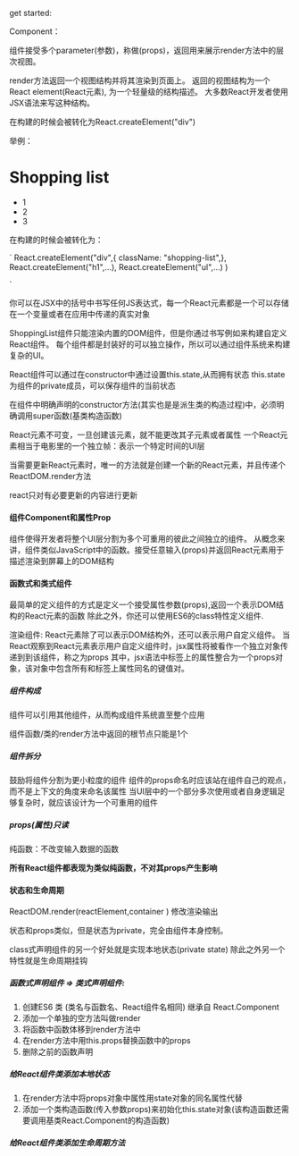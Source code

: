 get started:

Component：

组件接受多个parameter(参数)，称做(props)，返回用来展示render方法中的层次视图。

render方法返回一个视图结构并将其渲染到页面上。
返回的视图结构为一个React element(React元素),
为一个轻量级的结构描述。
大多数React开发者使用JSX语法来写这种结构。
<div>在构建的时候会被转化为React.createElement("div")

举例：

<div className="shopping-list">
    <h1>Shopping list</h1>
    <ul>
        <li>1</li>
        <li>2</li>
        <li>3</li>
    </ul>
</div>

在构建的时候会被转化为：

`
    React.createElement("div",{ className: "shopping-list",},
        React.createElement("h1",...),
        React.createElement("ul",...)
    )

`

你可以在JSX中的括号中书写任何JS表达式，每一个React元素都是一个可以存储在一个变量或者在应用中传递的真实对象

ShoppingList组件只能渲染内置的DOM组件，但是你通过书写例如<ShoppingList>来构建自定义React组件。
每个组件都是封装好的可以独立操作，所以可以通过组件系统来构建复杂的UI。


React组件可以通过在constructor中通过设置this.state,从而拥有状态
this.state为组件的private成员，可以保存组件的当前状态

在组件中明确声明的constructor方法(其实也是是派生类的构造过程)中，必须明确调用super函数(基类构造函数)


React元素不可变，一旦创建该元素，就不能更改其子元素或者属性
一个React元素相当于电影里的一个独立帧：表示一个特定时间的UI层

当需要更新React元素时，唯一的方法就是创建一个新的React元素，并且传递个ReactDOM.render方法

react只对有必要更新的内容进行更新


#### 组件Component和属性Prop

组件使得开发者将整个UI层分割为多个可重用的彼此之间独立的组件。
从概念来讲，组件类似JavaScript中的函数。接受任意输入(props)并返回React元素用于描述渲染到屏幕上的DOM结构

#### 函数式和类式组件

最简单的定义组件的方式是定义一个接受属性参数(props),返回一个表示DOM结构的React元素的函数
除此之外，你还可以使用ES6的class特性定义组件.

渲染组件:
React元素除了可以表示DOM结构外，还可以表示用户自定义组件。
当React观察到React元素表示用户自定义组件时，jsx属性将被看作一个独立对象传递到到该组件，称之为props
其中，jsx语法中标签上的属性整合为一个props对象，该对象中包含所有和标签上属性同名的键值对。

##### 组件构成

组件可以引用其他组件，从而构成组件系统直至整个应用

组件函数/类的render方法中返回的根节点只能是1个

##### 组件拆分

鼓励将组件分割为更小粒度的组件
组件的props命名时应该站在组件自己的观点，而不是上下文的角度来命名该属性
当UI层中的一个部分多次使用或者自身逻辑足够复杂时，就应该设计为一个可重用的组件

##### props(属性)只读

纯函数：不改变输入数据的函数

__所有React组件都表现为类似纯函数，不对其props产生影响__



#### 状态和生命周期

ReactDOM.render(reactElement,container ) 修改渲染输出

状态和props类似，但是状态为private，完全由组件本身控制。

class式声明组件的另一个好处就是实现本地状态(private state)
除此之外另一个特性就是生命周期挂钩

##### 函数式声明组件 => 类式声明组件:

1. 创建ES6 类 (类名与函数名、React组件名相同) 继承自 React.Component
2. 添加一个单独的空方法叫做render
3. 将函数中函数体移到render方法中
4. 在render方法中用this.props替换函数中的props
5. 删除之前的函数声明


##### 给React组件类添加本地状态

1. 在render方法中将props对象中属性用state对象的同名属性代替
2. 添加一个类构造函数(传入参数props)来初始化this.state对象(该构造函数还需要调用基类React.Component的构造函数)


##### 给React组件类添加生命周期方法




















